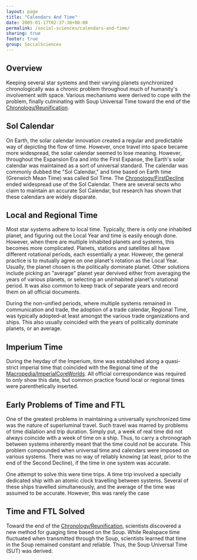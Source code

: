 ```yaml
---
layout: page
title: "Calendars And Time"
date: 2005-01-17T02:37:38+00:00
permalink: /social-sciences/calendars-and-time/
sharing: true
footer: true
group: SocialSciences
---
```


## Overview

Keeping several star systems and their varying planets synchronized chronologically was a chronic problem throughout much of humanity's involvement with space. Various mechanisms were derived to cope with the problem, finally culminating with Soup Universal Time toward the end of the [Chronology/Reunification](/chronology/reunification).

## Sol Calendar

On Earth, the solar calendar innovation created a regular and predictable way of depicting the flow of time. However, once travel into space became more widespread, the solar calendar seemed to lose meaning. However, throughout the Expansion Era and into the First Expanse, the Earth's solar calendar was maintained as a sort of universal standard. The calendar was commonly dubbed the "Sol Calendar," and time based on Earth time (Grenwich Mean Time) was called Sol Time. The [Chronology/FirstDecline](/chronology/first-decline) ended widespread use of the Sol Calendar. There are several sects who claim to maintain an accurate Sol Calendar, but research has shown that these calendars are widely disparate.

## Local and Regional Time

Most star systems adhere to local time. Typically, there is only one inhabited planet, and figuring out the Local Year and time is easily enough done. However, when there are multiple inhabited planets and systems, this becomes more complicated. Planets, stations and satellites all have different rotational periods, each essentially a year. However, the general practice is to mutually agree on one planet's rotation as the Local Year. Usually, the planet chosen is the politically dominate planet. Other solutions include picking an "average" planet year dervived either from averaging the years of various planets, or selecting an uninhabited planet's rotational period. It was also common to keep track of separate years and record them on all official documents.

During the non-unified periods, where multiple systems remained in communication and trade, the adoption of a trade calendar, Regional Time, was typically adopted&ndash;at least amongst the various trade organizations and ships. This also usually coincided with the years of politically dominate planets, or an average.

## Imperium Time

During the heyday of the Imperium, time was established along a quasi-strict imperial time that coincided with the Regional time of the [Macropedia/ImperialCoreWorlds](//imperial-core-worlds). All official correspondance was required to *only* show this date, but common practice found local or regional times were parenthetically inserted.

## Early Problems of Time and FTL

One of the greatest problems in maintaining a universally synchronized time was the nature of superluminal travel. Such travel was marred by problems of time dialation and trip duration. Simply put, a week of real time did not always coincide with a week of time on a ship. Thus, to carry a chronograph between systems inherently meant that the time could not be accurate. This problem compounded when universal time and calendars were imposed on various systems. There was no way of reliably knowing (at least, prior to the end of the Second Decline), if the time in one system was accurate.

One attempt to solve this were time trips. A time trip involved a specially dedicated ship with an atomic clock travelling between systems. Several of these ships travelled simultaneously, and the average of the time was assumed to be accurate. However, this was rarely the case

## Time and FTL Solved

Toward the end of the [Chronology/Reunification](/chronology/reunification), scientists discovered a new method for guaging time based on the Soup. While Realspace time fluctuated when transmitted through the Soup, scientists learned that time in the Soup remained constant and reliable. Thus, the Soup Universal Time (SUT) was derived.
